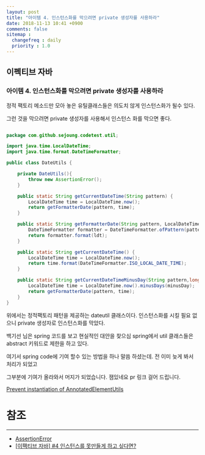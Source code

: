 ```yaml
---
layout: post
title: "아이템 4. 인스턴스화를 막으려면 private 생성자를 사용하라"
date: 2018-11-13 10:41 +0900
comments: false
sitemap :
  changefreq : daily
  priority : 1.0
---
```


## 이펙티브 자바 

### 아이템 4. 인스턴스화를 막으려면 private 생성자를 사용하라

정적 팩토리 메소드만 모아 놓은 유틸클래스들은 의도치 않게 인스턴스화가 될수 있다.

그런 것을 막으려면 private 생성자를 사용해서 인스턴스 화를 막으면 좋다.

```java

package com.github.sejoung.codetest.util;

import java.time.LocalDateTime;
import java.time.format.DateTimeFormatter;

public class DateUtils {

    private DateUtils(){
        throw new AssertionError();
    }

    public static String getCurrentDateTime(String pattern) {
        LocalDateTime time = LocalDateTime.now();
        return getFormatterDate(pattern, time);
    }

    public static String getFormatterDate(String pattern, LocalDateTime ldt) {
        DateTimeFormatter formatter = DateTimeFormatter.ofPattern(pattern);
        return formatter.format(ldt);
    }

    public static String getCurrentDateTime() {
        LocalDateTime time = LocalDateTime.now();
        return time.format(DateTimeFormatter.ISO_LOCAL_DATE_TIME);
    }

    public static String getCurrentDateTimeMinusDay(String pattern,long minusDay) {
        LocalDateTime time = LocalDateTime.now().minusDays(minusDay);
        return getFormatterDate(pattern, time);
    }
}


```

위에서는 정적팩토리 패턴을 제공하는 dateutil 클래스이다. 인스턴스화를 시킬 필요 없으니 private 생성자로 인스턴스화를 막았다.

백기선 님은 spring 코드를 보고 현실적인 대안을 찾으심 spring에서 util 클래스들은 abstract 키워드로 제한을 하고 있다.

여기서 spring code에 기여 할수 있는 방법을 하나 말씀 하셨는데. 전 이미 늦게 봐서 처리가 되었고

그부분에 기여가 올라와서 머지가 되었습니다. 잼있네요 pr 링크 걸어 드립니다.

[Prevent instantiation of AnnotatedElementUtils](https://github.com/spring-projects/spring-framework/pull/1848)


# 참조
-----
* [AssertionError](https://stackoverflow.com/questions/24863185/what-is-an-assertionerror-in-which-case-should-i-throw-it-from-my-own-code)
* [[이팩티브 자바] #4 인스턴스를 못만들게 하고 싶다면?](https://www.youtube.com/watch?v=A-t1T3_m15M)

